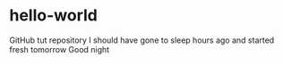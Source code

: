 # hello-world
GitHub tut repository
I should have gone to sleep hours ago and started fresh tomorrow
Good night

